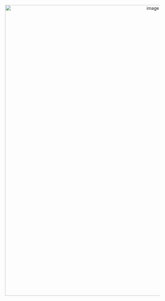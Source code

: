 <p align="center">
<img width="946" alt="image" src="https://user-images.githubusercontent.com/61768243/77713881-f6458d00-6fad-11ea-95f0-909353fd99b6.png">
</p>
